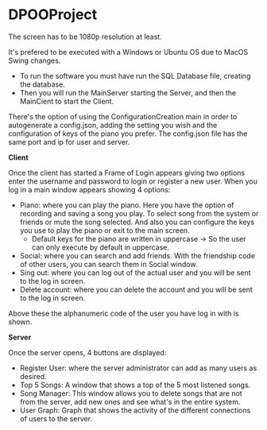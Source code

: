 # DPOOProject

The screen has to be 1080p resolution at least.

It's prefered to be executed with a Windows or Ubuntu OS due to MacOS Swing changes.

* To run the software you must have run the SQL Database file, creating the database.
* Then you will run the MainServer starting the Server, and then the MainCient to start the Client.

There's the option of using the ConfigurationCreation main in order to autogenerate a config.json, adding the setting you wish and the configuration of keys of the piano you prefer.
The config.json file has the same port and ip for user and server.

**Client**

Once the client has started a Frame of Login appears giving two options enter the username and password to login or register a new user. When you log in a main window appears showing 4 options:

* Piano: where you can play the piano.
    Here you have the option of recording and saving a song you play.
    To select song from the system or friends or mute the song selected.
    And also you can configure the keys you use to play the piano or exit to the main screen.
    - Default keys for the piano are written in uppercase -> So the user can only execute by default in uppercase.
* Social: where you can search and add friends. With the friendship code of other users, you can search them in Social window.
* Sing out: where you can log out of the actual user and you will be sent to the log in screen.
* Delete account: where you can delete the account and you will be sent to the log in screen.

Above these the alphanumeric code of the user you have log in with is shown.


**Server**

Once the server opens, 4 buttons are displayed:

* Register User: where the server administrator can add as many users as desired.
* Top 5 Songs: A window that shows a top of the 5 most listened songs.
* Song Manager: This window allows you to delete songs that are not from the server, add new ones and see what's in the entire system.
* User Graph: Graph that shows the activity of the different connections of users to the server.